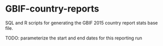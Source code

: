 # GBIF-country-reports
SQL and R scripts for generating the GBIF 2015 country report stats base file.

TODO: parameterize the start and end dates for this reporting run
